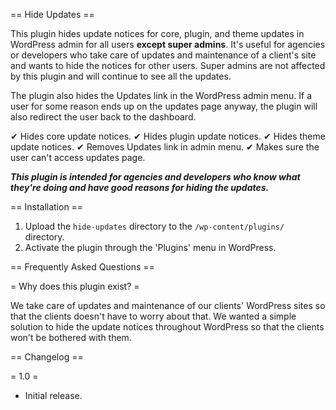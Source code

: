 == Hide Updates ==

This plugin hides update notices for core, plugin, and theme updates in WordPress admin for all users **except super admins**. It's useful for agencies or developers who take care of updates and maintenance of a client's site and wants to hide the notices for other users. Super admins are not affected by this plugin and will continue to see all the updates.

The plugin also hides the Updates link in the WordPress admin menu. If a user for some reason ends up on the updates page anyway, the plugin will also redirect the user back to the dashboard. 

✔ Hides core update notices.
✔ Hides plugin update notices. 
✔ Hides theme update notices. 
✔ Removes Updates link in admin menu.
✔ Makes sure the user can't access updates page.

___This plugin is intended for agencies and developers who know what they're doing and have good reasons for hiding the updates.___

== Installation ==

1. Upload the `hide-updates` directory to the `/wp-content/plugins/` directory.
2. Activate the plugin through the 'Plugins' menu in WordPress.

== Frequently Asked Questions == 

= Why does this plugin exist? =

We take care of updates and maintenance of our clients' WordPress sites so that the clients doesn't have to worry about that. We wanted a simple solution to hide the update notices throughout WordPress so that the clients won't be bothered with them.

== Changelog ==

= 1.0 =

* Initial release.